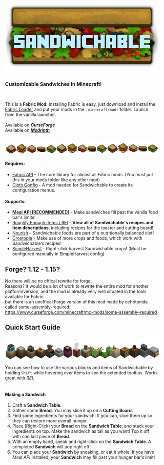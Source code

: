 # ![Sandwichable](https://github.com/FoundationGames/MinecraftUtilsDownloads/raw/master/sandwichable/logo_1.png)
### Customizable Sandwiches in Minecraft!
<br/>

This is a **Fabric Mod**. Installing Fabric is easy, just download and install the [Fabric Loader](https://fabricmc.net/use/) and put your mods in the `.minecraft/mods` folder. Launch from the vanilla launcher.
<br/><br/>
Available on ***[CurseForge](https://www.curseforge.com/minecraft/mc-mods/sandwichable)***
<br/>
Available on ***[Modrinth](https://modrinth.com/mod/5g7OOxWC)***
<br/><br/>

<img src="https://github.com/FoundationGames/MinecraftUtilsDownloads/raw/master/sandwichable/sandwiches_banner.png" align="center"/>

#### Requires:
- [Fabric API](https://www.curseforge.com/minecraft/mc-mods/fabric-api) - The core library for almost all Fabric mods. (You must put this in your mods folder like any other mod)
- [Cloth Config](https://www.curseforge.com/minecraft/mc-mods/cloth-config) - A mod needed for Sandwichable to create its configuration menus.

#### Supports:
- [**Meal API [RECOMMENDED]**](https://www.curseforge.com/minecraft/mc-mods/meal-api) - Make sandwiches fill past the vanilla food bar's limits!
- [Roughly Enough Items / REI](https://www.curseforge.com/minecraft/mc-mods/roughly-enough-items) - **View all of Sandwichable's recipes and item descriptions**, including recipes for the toaster and cutting board!
- [Nourish](https://www.curseforge.com/minecraft/mc-mods/nourish) - Sandwichable foods are part of a nutritionally balanced diet!
- [Croptopia](https://www.curseforge.com/minecraft/mc-mods/croptopia-fabric) - Make use of more crops and foods, which work with Sandwichable's recipes!
- [SimpleHarvest](https://www.curseforge.com/minecraft/mc-mods/simpleharvest) - Right-click harvest Sandwichable crops! (Must be configured manually in SimpleHarvest config)

## Forge? 1.12 - 1.15?
No there will be no offical rewrite for forge.<br/>
Reasons? It would be a lot of work to rewrite the entire mod for another platform/version, and the mod is already very well situated in the tools available for Fabric.
<br>
but there is an unoffical Forge version of this mod made by ochotonida called 
some-assembly-required: https://www.curseforge.com/minecraft/mc-mods/some-assembly-required



## Quick Start Guide
<img src="https://github.com/FoundationGames/MinecraftUtilsDownloads/raw/master/sandwichable/sandwichable_blocks.png" align="center"/> <br/><br/>
You can see how to use the various blocks and items of Sandwichable by holding `Shift` while hovering over items to see the extended tooltips. Works great with *REI*. <br/> <br/>

#### Making a Sandwich
1. Craft a **Sandwich Table**.
2. Gather some **Bread**. You may slice it up on a **Cutting Board**.
3. Find some ingredients for your sandwich. If you can, slice them up so they can restore more overall hunger.
4. Place (Right-Click) your **Bread** on the **Sandwich Table**, and stack your ingredients on top. Make the sandwich as tall as you want! Top it off with one last piece of **Bread**.
5. With an empty hand, sneak and right-click on the **Sandwich Table**. A completed **Sandwich** will pop right off!
6. You can place your **Sandwich** by sneaking, or eat it whole. If you have *Meal API* installed, your **Sandwich** may fill past your hunger bar's limit!
<br/><br/>

